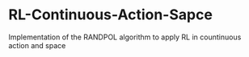 # RL-Continuous-Action-Sapce
Implementation of the RANDPOL algorithm to apply RL in countinuous action and space 
